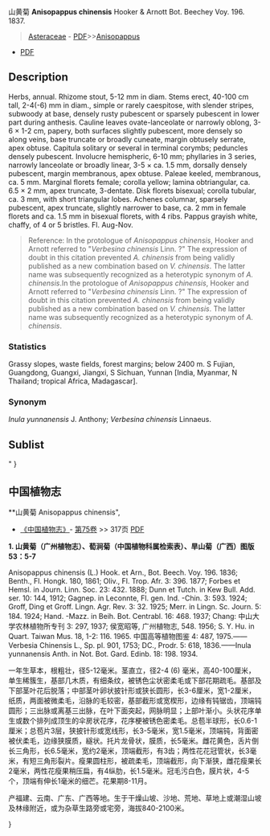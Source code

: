 山黄菊 **Anisopappus chinensis** Hooker & Arnott Bot. Beechey Voy. 196. 1837.

> [Asteraceae](http://www.iplant.cn/info/Asteraceae?t=foc) - [PDF](http://www.iplant.cn/foc/pdf/Asteraceae.pdf)>>[Anisopappus](http://www.iplant.cn/info/Anisopappus?t=foc)
 - [PDF](http://www.iplant.cn/foc/pdf/Anisopappus.pdf)

## Description

Herbs, annual. Rhizome stout, 5-12 mm in diam. Stems erect, 40-100 cm tall, 2-4(-6) mm in diam., simple or rarely caespitose, with slender stripes, subwoody at base, densely rusty pubescent or sparsely pubescent in lower part during anthesis. Cauline leaves ovate-lanceolate or narrowly oblong, 3-6 × 1-2 cm, papery, both surfaces slightly pubescent, more densely so along veins, base truncate or broadly cuneate, margin obtusely serrate, apex obtuse. Capitula solitary or several in terminal corymbs; peduncles densely pubescent. Involucre hemispheric, 6-10 mm; phyllaries in 3 series, narrowly lanceolate or broadly linear, 3-5 × ca. 1.5 mm, dorsally densely pubescent, margin membranous, apex obtuse. Paleae keeled, membranous, ca. 5 mm. Marginal florets female; corolla yellow; lamina obtriangular, ca. 6.5 × 2 mm, apex truncate, 3-dentate. Disk florets bisexual; corolla tubular, ca. 3 mm, with short triangular lobes. Achenes columnar, sparsely pubescent, apex truncate, slightly narrower to base, ca. 2 mm in female florets and ca. 1.5 mm in bisexual florets, with 4 ribs. Pappus grayish white, chaffy, of 4 or 5 bristles. Fl. Aug-Nov.

> Reference: 
> In the protologue of *Anisopappus chinensis*, Hooker and Arnott referred to \"*Verbesina chinensis* Linn. ?\" The expression of doubt in this citation prevented *A. chinensis* from being validly published as a new combination based on *V. chinensis*. The latter name was subsequently recognized as a heterotypic synonym of *A. chinensis*.In the protologue of *Anisopappus chinensis*, Hooker and Arnott referred to \"*Verbesina chinensis* Linn. ?\" The expression of doubt in this citation prevented *A. chinensis* from being validly published as a new combination based on *V. chinensis*. The latter name was subsequently recognized as a heterotypic synonym of *A. chinensis*.

### Statistics
Grassy slopes, waste fields, forest margins; below 2400 m. S Fujian, Guangdong, Guangxi, Jiangxi, S Sichuan, Yunnan [India, Myanmar, N Thailand; tropical Africa, Madagascar].

### Synonym
*Inula yunnanensis* J. Anthony; *Verbesina chinensis* Linnaeus.

## Sublist
"
}
## 中国植物志

**山黄菊 Anisopappus chinensis",

* [《中国植物志》](http://www.iplant.cn/frps)- [第75卷](http://www.iplant.cn/frps/vol/75) >> 317页 [PDF](http://www.iplant.cn/frps/pdf/75/317a.PDF)

**1. 山黄菊（广州植物志）、萄涧菊（中国植物科属检索表）、旱山菊（广西）图版53：5-7**

Anisopappus chinensis (L.) Hook. et Arn., Bot. Beech. Voy. 196. 1836; Benth., Fl. Hongk. 180, 1861; Oliv., Fl. Trop. Afr. 3: 396. 1877; Forbes et Hemsl. in Journ. Linn. Soc. 23: 432. 1888; Dunn et Tutch. in Kew Bull. Add. ser. 10: 144, 1912; Gagnep. in Leconnte, Fl. gen. Ind. -Chin. 3: 593. 1924; Groff, Ding et Groff. Lingn. Agr. Rev. 3: 32. 1925; Merr. in Lingn. Sc. Journ. 5: 184. 1924; Hand. -Mazz. in Beih. Bot. Centrabl. 16: 468. 1937; Chang: 中山大学农林植物所专刊 3: 297, 1937; 侯宽昭等, 广州植物志, 548. 1956; S. Y. Hu. in Quart. Taiwan Mus. 18, 1-2: 116. 1965. 中国高等植物图鉴 4: 487, 1975.——Verbesia Chinensis L., Sp. pl. 901, 1753; DC., Prodr. 5: 618, 1836.——Inula yunnanensis Anth. in Not. Bot. Gard. Edinb. 18: 198. 1934.

一年生草本，根粗壮，径5-12毫米。茎直立，径2-4 (6) 毫米，高40-100厘米，单生稀簇生，基部几木质，有细条纹，被锈色尘状密柔毛或下部花期疏毛。基部及下部茎叶花后脱落；中部茎叶卵状披针形或狭长圆形，长3-6厘米，宽1-2厘米，纸质，两面被微柔毛，沿脉的毛较密，基部截形或宽楔形，边缘有钝锯齿，顶端钝圆形；三出脉或离基三出脉，在叶下面突起，网脉明显；上部叶渐小。头状花序单生或数个排列成顶生的伞房状花序，花序梗被锈色密柔毛。总苞半球形，长0.6-1厘米；总苞片3层，狭披针形或宽线形，长3-5毫米，宽1.5毫米，顶端钝，背面密被伏柔毛，边缘狭膜质，繸状。托片龙骨状，膜质，长5毫米。雌花黄色，舌片倒长三角形，长6.5毫米，宽约2毫米，顶端截形，有3齿；两性花花冠管状，长3毫米，有短三角形裂片。瘦果圆柱形，被疏柔毛，顶端截形，向下渐狭，雌花瘦果长2毫米，两性花瘦果稍压扁，有4纵肋，长1.5毫米。冠毛污白色，膜片状，4-5个，顶端有伸长1毫米的细芒。花果期8-11月。

产福建、云南、广东、广西等地。生于干燥山坡、沙地、荒地、草地上或潮湿山坡及林缘附近，或为杂草生路旁或宅旁，海拔840-2100米。

}